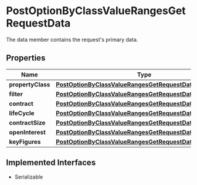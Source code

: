 

# PostOptionByClassValueRangesGetRequestData

The data member contains the request's primary data.

## Properties

Name | Type | Description | Notes
------------ | ------------- | ------------- | -------------
**propertyClass** | [**PostOptionByClassValueRangesGetRequestDataClass**](PostOptionByClassValueRangesGetRequestDataClass.md) |  |  [optional]
**filter** | [**PostOptionByClassValueRangesGetRequestDataFilter**](PostOptionByClassValueRangesGetRequestDataFilter.md) |  |  [optional]
**contract** | [**PostOptionByClassValueRangesGetRequestDataContract**](PostOptionByClassValueRangesGetRequestDataContract.md) |  |  [optional]
**lifeCycle** | [**PostOptionByClassValueRangesGetRequestDataLifeCycle**](PostOptionByClassValueRangesGetRequestDataLifeCycle.md) |  |  [optional]
**contractSize** | [**PostOptionByClassValueRangesGetRequestDataContractSize**](PostOptionByClassValueRangesGetRequestDataContractSize.md) |  |  [optional]
**openInterest** | [**PostOptionByClassValueRangesGetRequestDataOpenInterest**](PostOptionByClassValueRangesGetRequestDataOpenInterest.md) |  |  [optional]
**keyFigures** | [**PostOptionByClassValueRangesGetRequestDataKeyFigures**](PostOptionByClassValueRangesGetRequestDataKeyFigures.md) |  |  [optional]


## Implemented Interfaces

* Serializable


